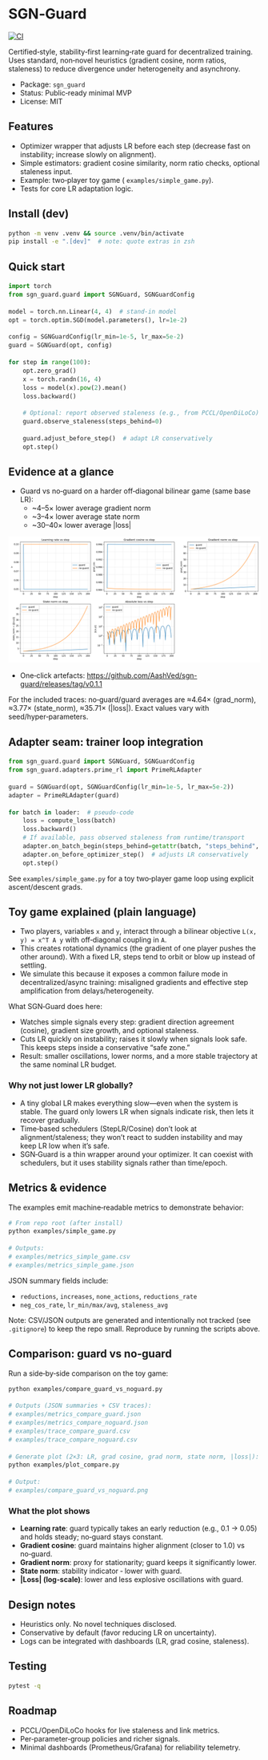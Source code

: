 # SGN‑Guard

[![CI](https://github.com/AashVed/sgn-guard/actions/workflows/ci.yml/badge.svg)](https://github.com/AashVed/sgn-guard/actions/workflows/ci.yml)

Certified‑style, stability‑first learning‑rate guard for decentralized training. Uses standard, non‑novel heuristics (gradient cosine, norm ratios, staleness) to reduce divergence under heterogeneity and asynchrony.

- Package: `sgn_guard`
- Status: Public‑ready minimal MVP
- License: MIT

## Features
- Optimizer wrapper that adjusts LR before each step (decrease fast on instability; increase slowly on alignment).
- Simple estimators: gradient cosine similarity, norm ratio checks, optional staleness input.
- Example: two‑player toy game (
`examples/simple_game.py`).
- Tests for core LR adaptation logic.

## Install (dev)
```bash
python -m venv .venv && source .venv/bin/activate
pip install -e ".[dev]"  # note: quote extras in zsh
```

## Quick start
```python
import torch
from sgn_guard.guard import SGNGuard, SGNGuardConfig

model = torch.nn.Linear(4, 4)  # stand‑in model
opt = torch.optim.SGD(model.parameters(), lr=1e-2)

config = SGNGuardConfig(lr_min=1e-5, lr_max=5e-2)
guard = SGNGuard(opt, config)

for step in range(100):
    opt.zero_grad()
    x = torch.randn(16, 4)
    loss = model(x).pow(2).mean()
    loss.backward()

    # Optional: report observed staleness (e.g., from PCCL/OpenDiLoCo)
    guard.observe_staleness(steps_behind=0)

    guard.adjust_before_step()  # adapt LR conservatively
    opt.step()
```

## Evidence at a glance
- Guard vs no‑guard on a harder off‑diagonal bilinear game (same base LR):
  - ~4–5× lower average gradient norm
  - ~3–4× lower average state norm
  - ~30–40× lower average |loss|

![Guard vs no‑guard](examples/compare_guard_vs_noguard.png)

- One‑click artefacts: https://github.com/AashVed/sgn-guard/releases/tag/v0.1.1
  
For the included traces: no‑guard/guard averages are ≈4.64× (grad_norm), ≈3.77× (state_norm), ≈35.71× (|loss|). Exact values vary with seed/hyper‑parameters.

## Adapter seam: trainer loop integration
```python
from sgn_guard.guard import SGNGuard, SGNGuardConfig
from sgn_guard.adapters.prime_rl import PrimeRLAdapter

guard = SGNGuard(opt, SGNGuardConfig(lr_min=1e-5, lr_max=5e-2))
adapter = PrimeRLAdapter(guard)

for batch in loader:  # pseudo-code
    loss = compute_loss(batch)
    loss.backward()
    # If available, pass observed staleness from runtime/transport
    adapter.on_batch_begin(steps_behind=getattr(batch, "steps_behind", 0))
    adapter.on_before_optimizer_step()  # adjusts LR conservatively
    opt.step()
```

See `examples/simple_game.py` for a toy two‑player game loop using explicit ascent/descent grads.

## Toy game explained (plain language)
- Two players, variables `x` and `y`, interact through a bilinear objective `L(x, y) = x^T A y` with off‑diagonal coupling in `A`.
- This creates rotational dynamics (the gradient of one player pushes the other around). With a fixed LR, steps tend to orbit or blow up instead of settling.
- We simulate this because it exposes a common failure mode in decentralized/async training: misaligned gradients and effective step amplification from delays/heterogeneity.

What SGN‑Guard does here:
- Watches simple signals every step: gradient direction agreement (cosine), gradient size growth, and optional staleness.
- Cuts LR quickly on instability; raises it slowly when signals look safe. This keeps steps inside a conservative “safe zone.”
- Result: smaller oscillations, lower norms, and a more stable trajectory at the same nominal LR budget.

### Why not just lower LR globally?
- A tiny global LR makes everything slow—even when the system is stable. The guard only lowers LR when signals indicate risk, then lets it recover gradually.
- Time‑based schedulers (StepLR/Cosine) don’t look at alignment/staleness; they won’t react to sudden instability and may keep LR low when it’s safe.
- SGN‑Guard is a thin wrapper around your optimizer. It can coexist with schedulers, but it uses stability signals rather than time/epoch.

## Metrics & evidence
The examples emit machine‑readable metrics to demonstrate behavior:

```bash
# From repo root (after install)
python examples/simple_game.py

# Outputs:
# examples/metrics_simple_game.csv
# examples/metrics_simple_game.json
```

JSON summary fields include:
- `reductions`, `increases`, `none_actions`, `reductions_rate`
- `neg_cos_rate`, `lr_min/max/avg`, `staleness_avg`

Note: CSV/JSON outputs are generated and intentionally not tracked (see `.gitignore`) to keep the repo small. Reproduce by running the scripts above.

## Comparison: guard vs no‑guard
Run a side‑by‑side comparison on the toy game:

```bash
python examples/compare_guard_vs_noguard.py

# Outputs (JSON summaries + CSV traces):
# examples/metrics_compare_guard.json
# examples/metrics_compare_noguard.json
# examples/trace_compare_guard.csv
# examples/trace_compare_noguard.csv

# Generate plot (2×3: LR, grad cosine, grad norm, state norm, |loss|):
python examples/plot_compare.py

# Output:
# examples/compare_guard_vs_noguard.png
```

### What the plot shows
- **Learning rate**: guard typically takes an early reduction (e.g., 0.1 → 0.05) and holds steady; no‑guard stays constant.
- **Gradient cosine**: guard maintains higher alignment (closer to 1.0) vs no‑guard.
- **Gradient norm**: proxy for stationarity; guard keeps it significantly lower.
- **State norm**: stability indicator ‑ lower with guard.
- **|Loss| (log‑scale)**: lower and less explosive oscillations with guard.

 

## Design notes
- Heuristics only. No novel techniques disclosed.
- Conservative by default (favor reducing LR on uncertainty).
- Logs can be integrated with dashboards (LR, grad cosine, staleness).

## Testing
```bash
pytest -q
```

## Roadmap
- PCCL/OpenDiLoCo hooks for live staleness and link metrics.
- Per‑parameter‑group policies and richer signals.
- Minimal dashboards (Prometheus/Grafana) for reliability telemetry.
